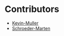 # Contributors
 - [Kevin-Muller](https://github.com/mulke068)
 - [Schroeder-Marten](https://github.com/SchroederMarten)
